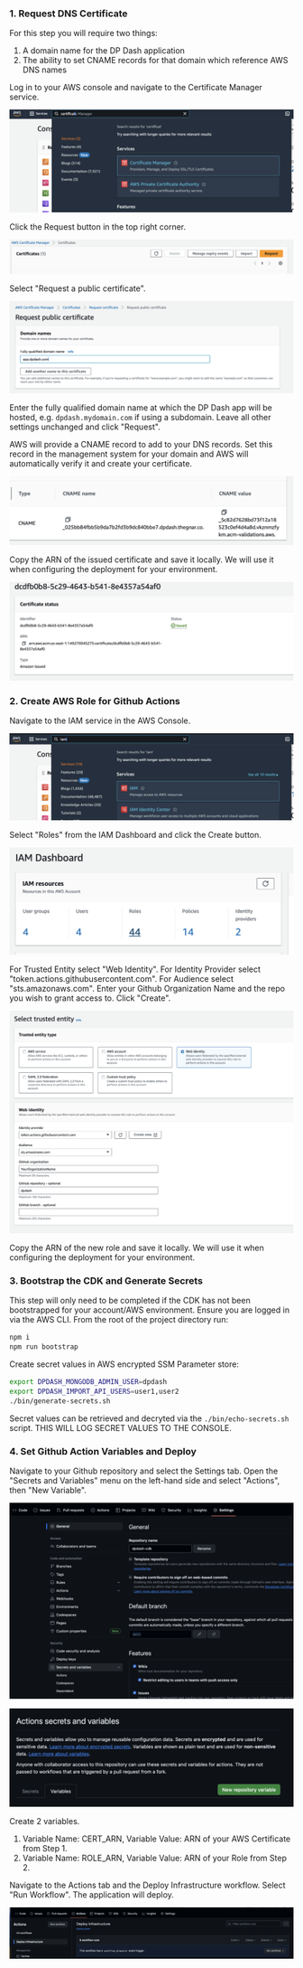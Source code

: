 ### 1. Request DNS Certificate

For this step you will require two things:

1. A domain name for the DP Dash application
2. The ability to set CNAME records for that domain which reference AWS DNS names

Log in to your AWS console and navigate to the Certificate Manager service.

![Screenshot of the AWS Certificate Manager link](/doc/assets/aws_setup/01_request_certificate//create_certificate_01.png)

Click the Request button in the top right corner.

![Screenshot of the Request Certificate button](/doc/assets/aws_setup/01_request_certificate//create_certificate_02.png)

Select "Request a public certificate".

![Screenshot of the Request Certificate form](/doc/assets/aws_setup/01_request_certificate//create_certificate_04.png)

Enter the fully qualified domain name at which the DP Dash app will be hosted, e.g. `dpdash.mydomain.com` if using a subdomain. Leave all other settings unchanged and click "Request".

AWS will provide a CNAME record to add to your DNS records. Set this record in the management system for your domain and AWS will automatically verify it and create your certificate.

![Screenshot of CNAME values for certificate verification](/doc/assets/aws_setup/01_request_certificate//create_certificate_05.png)

Copy the ARN of the issued certificate and save it locally. We will use it when configuring the deployment for your environment.

![Screenshot of ARN for certificate](/doc/assets/aws_setup/01_request_certificate//create_certificate_06.png)

### 2. Create AWS Role for Github Actions

Navigate to the IAM service in the AWS Console.

![Screenshot of the IAM link](/doc/assets/aws_setup/02_create_github_role/create_github_role_01.png)

Select "Roles" from the IAM Dashboard and click the Create button.

![Screenshot of IAM dashboard](/doc/assets/aws_setup/02_create_github_role/create_github_role_02.png)

For Trusted Entity select "Web Identity". For Identity Provider select "token.actions.githubusercontent.com". For Audience select "sts.amazonaws.com". Enter your Github Organization Name and the repo you wish to grant access to. Click "Create".

![Screenshot of role creation form with values filled out](/doc/assets/aws_setup/02_create_github_role/create_github_role_03.png)

Copy the ARN of the new role and save it locally. We will use it when configuring the deployment for your environment.

### 3. Bootstrap the CDK and Generate Secrets

This step will only need to be completed if the CDK has not been bootstrapped for your account/AWS environment. Ensure you are logged in via the AWS CLI. From the root of the project directory run:

```bash
npm i
npm run bootstrap
```

Create secret values in AWS encrypted SSM Parameter store:

```bash
export DPDASH_MONGODB_ADMIN_USER=dpdash
export DPDASH_IMPORT_API_USERS=user1,user2
./bin/generate-secrets.sh
```

Secret values can be retrieved and decryted via the `./bin/echo-secrets.sh` script. THIS WILL LOG SECRET VALUES TO THE CONSOLE.

### 4. Set Github Action Variables and Deploy

Navigate to your Github repository and select the Settings tab. Open the "Secrets and Variables" menu on the left-hand side and select "Actions", then "New Variable".

![Screenshot of the Github Settings Menu](/doc/assets/aws_setup/04_set_github_variables/set_github_variables_01.png)

![Screenshot of Github Actions Variables](/doc/assets/aws_setup/04_set_github_variables/set_github_variables_02.png)

Create 2 variables.

1. Variable Name: CERT_ARN, Variable Value: ARN of your AWS Certificate from Step 1.
2. Variable Name: ROLE_ARN, Variable Value: ARN of your Role from Step 2.

Navigate to the Actions tab and the Deploy Infrastructure workflow. Select "Run Workflow". The application will deploy.

![Screenshot of Actions tab with Run Workflow button](/doc/assets/aws_setup/04_set_github_variables/set_github_variables_03.png)
